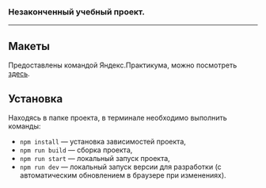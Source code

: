 ### Незаконченный учебный проект.

---
## Макеты

Предоставлены командой Яндекс.Практикума, можно посмотреть [здесь](https://www.figma.com/file/jF5fFFzgGOxQeB4CmKWTiE/Chat_external_link).

## Установка

Находясь в папке проекта, в терминале необходимо выполнить команды:

- `npm install` — установка зависимостей проекта,
- `npm run build` — сборка проекта,
- `npm run start` — локальный запуск проекта,
- `npm run dev` — локальный запуск версии для разработки (с автоматическим обновлением в браузере при изменениях).
